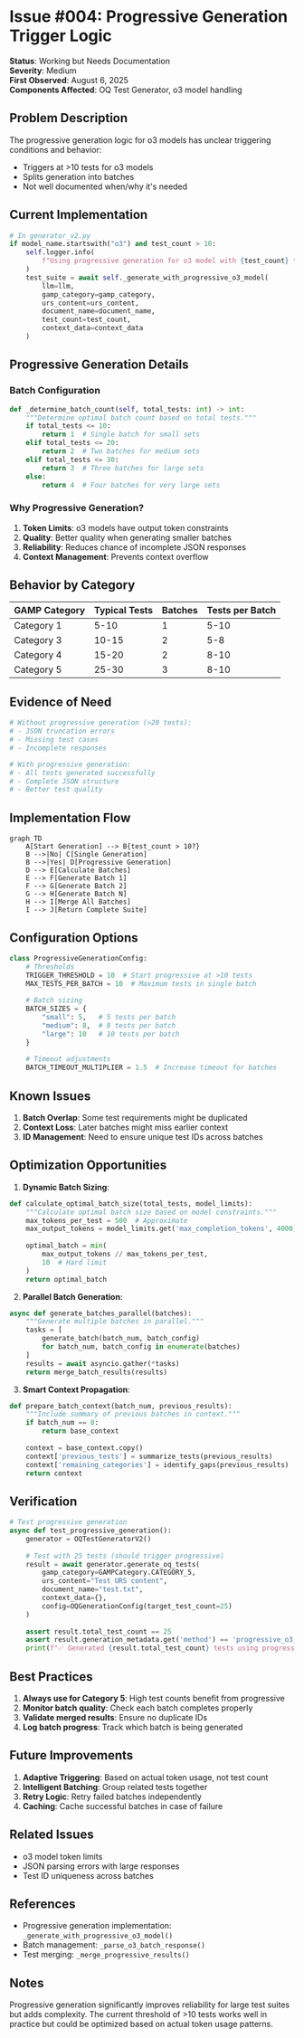 # Issue #004: Progressive Generation Trigger Logic

**Status**: Working but Needs Documentation  
**Severity**: Medium  
**First Observed**: August 6, 2025  
**Components Affected**: OQ Test Generator, o3 model handling

## Problem Description

The progressive generation logic for o3 models has unclear triggering conditions and behavior:
- Triggers at >10 tests for o3 models
- Splits generation into batches
- Not well documented when/why it's needed

## Current Implementation

```python
# In generator_v2.py
if model_name.startswith("o3") and test_count > 10:
    self.logger.info(
        f"Using progressive generation for o3 model with {test_count} tests"
    )
    test_suite = await self._generate_with_progressive_o3_model(
        llm=llm,
        gamp_category=gamp_category,
        urs_content=urs_content,
        document_name=document_name,
        test_count=test_count,
        context_data=context_data
    )
```

## Progressive Generation Details

### Batch Configuration
```python
def _determine_batch_count(self, total_tests: int) -> int:
    """Determine optimal batch count based on total tests."""
    if total_tests <= 10:
        return 1  # Single batch for small sets
    elif total_tests <= 20:
        return 2  # Two batches for medium sets
    elif total_tests <= 30:
        return 3  # Three batches for large sets
    else:
        return 4  # Four batches for very large sets
```

### Why Progressive Generation?

1. **Token Limits**: o3 models have output token constraints
2. **Quality**: Better quality when generating smaller batches
3. **Reliability**: Reduces chance of incomplete JSON responses
4. **Context Management**: Prevents context overflow

## Behavior by Category

| GAMP Category | Typical Tests | Batches | Tests per Batch |
|--------------|---------------|---------|-----------------|
| Category 1   | 5-10         | 1       | 5-10           |
| Category 3   | 10-15        | 2       | 5-8            |
| Category 4   | 15-20        | 2       | 8-10           |
| Category 5   | 25-30        | 3       | 8-10           |

## Evidence of Need

```python
# Without progressive generation (>20 tests):
# - JSON truncation errors
# - Missing test cases
# - Incomplete responses

# With progressive generation:
# - All tests generated successfully
# - Complete JSON structure
# - Better test quality
```

## Implementation Flow

```mermaid
graph TD
    A[Start Generation] --> B{test_count > 10?}
    B -->|No| C[Single Generation]
    B -->|Yes| D[Progressive Generation]
    D --> E[Calculate Batches]
    E --> F[Generate Batch 1]
    F --> G[Generate Batch 2]
    G --> H[Generate Batch N]
    H --> I[Merge All Batches]
    I --> J[Return Complete Suite]
```

## Configuration Options

```python
class ProgressiveGenerationConfig:
    # Thresholds
    TRIGGER_THRESHOLD = 10  # Start progressive at >10 tests
    MAX_TESTS_PER_BATCH = 10  # Maximum tests in single batch
    
    # Batch sizing
    BATCH_SIZES = {
        "small": 5,   # 5 tests per batch
        "medium": 8,  # 8 tests per batch  
        "large": 10   # 10 tests per batch
    }
    
    # Timeout adjustments
    BATCH_TIMEOUT_MULTIPLIER = 1.5  # Increase timeout for batches
```

## Known Issues

1. **Batch Overlap**: Some test requirements might be duplicated
2. **Context Loss**: Later batches might miss earlier context
3. **ID Management**: Need to ensure unique test IDs across batches

## Optimization Opportunities

1. **Dynamic Batch Sizing**:
```python
def calculate_optimal_batch_size(total_tests, model_limits):
    """Calculate optimal batch size based on model constraints."""
    max_tokens_per_test = 500  # Approximate
    max_output_tokens = model_limits.get('max_completion_tokens', 4000)
    
    optimal_batch = min(
        max_output_tokens // max_tokens_per_test,
        10  # Hard limit
    )
    return optimal_batch
```

2. **Parallel Batch Generation**:
```python
async def generate_batches_parallel(batches):
    """Generate multiple batches in parallel."""
    tasks = [
        generate_batch(batch_num, batch_config)
        for batch_num, batch_config in enumerate(batches)
    ]
    results = await asyncio.gather(*tasks)
    return merge_batch_results(results)
```

3. **Smart Context Propagation**:
```python
def prepare_batch_context(batch_num, previous_results):
    """Include summary of previous batches in context."""
    if batch_num == 0:
        return base_context
    
    context = base_context.copy()
    context['previous_tests'] = summarize_tests(previous_results)
    context['remaining_categories'] = identify_gaps(previous_results)
    return context
```

## Verification

```python
# Test progressive generation
async def test_progressive_generation():
    generator = OQTestGeneratorV2()
    
    # Test with 25 tests (should trigger progressive)
    result = await generator.generate_oq_tests(
        gamp_category=GAMPCategory.CATEGORY_5,
        urs_content="Test URS content",
        document_name="test.txt",
        context_data={},
        config=OQGenerationConfig(target_test_count=25)
    )
    
    assert result.total_test_count == 25
    assert result.generation_metadata.get('method') == 'progressive_o3_generation'
    print(f"✅ Generated {result.total_test_count} tests using progressive generation")
```

## Best Practices

1. **Always use for Category 5**: High test counts benefit from progressive
2. **Monitor batch quality**: Check each batch completes properly
3. **Validate merged results**: Ensure no duplicate IDs
4. **Log batch progress**: Track which batch is being generated

## Future Improvements

1. **Adaptive Triggering**: Based on actual token usage, not test count
2. **Intelligent Batching**: Group related tests together
3. **Retry Logic**: Retry failed batches independently
4. **Caching**: Cache successful batches in case of failure

## Related Issues

- o3 model token limits
- JSON parsing errors with large responses
- Test ID uniqueness across batches

## References

- Progressive generation implementation: `_generate_with_progressive_o3_model()`
- Batch management: `_parse_o3_batch_response()`
- Test merging: `_merge_progressive_results()`

## Notes

Progressive generation significantly improves reliability for large test suites but adds complexity. The current threshold of >10 tests works well in practice but could be optimized based on actual token usage patterns.